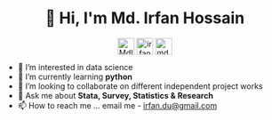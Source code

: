 <h1 align="center">👋 Hi, I'm Md. Irfan Hossain</h1>

<p align="center">
<a href="https://twitter.com/MdIrfanHossai10" target="blank"><img align="center" src="https://cdn.jsdelivr.net/npm/simple-icons@3.0.1/icons/twitter.svg" alt="MdIrfanHossai10" height="30" width="30" /></a>
<a href="https://linkedin.com/in/irfan13" target="blank"><img align="center" src="https://cdn.jsdelivr.net/npm/simple-icons@3.0.1/icons/linkedin.svg" alt="irfan13" height="30" width="30" /></a>
<a href="https://www.popcouncil.org/research/expert/md.-irfan-hossain" target="blank"><img align="center" src="https://www.popcouncil.org/assets/img/logo-color.png" alt="md.-irfan-hossain" height="30" width="30" /></a>
</p>

- 👀 I’m interested in data science
- 🌱 I’m currently learning **python**
- 💞️ I’m looking to collaborate on different independent project works
- 💬 Ask me about **Stata, Survey, Statistics & Research**
- 📫 How to reach me ... email me - irfan.du@gmail.com

